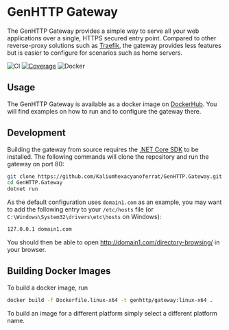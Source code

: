 # GenHTTP Gateway

The GenHTTP Gateway provides a simple way to serve all your web applications over a single, HTTPS secured entry point. Compared to other reverse-proxy solutions such as [Traefik](https://github.com/containous/traefik), the gateway provides less features but is easier to configure for scenarios such as home servers.

![CI](https://github.com/Kaliumhexacyanoferrat/GenHTTP.Gateway/workflows/CI/badge.svg) [![Coverage](https://sonarcloud.io/api/project_badges/measure?project=GenHTTP.Gateway&metric=coverage)](https://sonarcloud.io/dashboard?id=GenHTTP.Gateway) ![Docker](https://img.shields.io/docker/pulls/genhttp/gateway.svg)

## Usage

The GenHTTP Gateway is available as a docker image on [DockerHub](https://hub.docker.com/r/genhttp/gateway). You will find examples on how to run and to configure the gateway there.

## Development

Building the gateway from source requires the [.NET Core SDK](https://dotnet.microsoft.com/download) to be installed.
The following commands will clone the repository and run the gateway on port 80:

~~~bash
git clone https://github.com/Kaliumhexacyanoferrat/GenHTTP.Gateway.git
cd GenHTTP.Gateway
dotnet run
~~~

As the default configuration uses `domain1.com` as an example, you may want to add the following entry to your `/etc/hosts` file (or `C:\Windows\System32\drivers\etc\hosts` on Windows):

~~~bash
127.0.0.1 domain1.com
~~~

You should then be able to open http://domain1.com/directory-browsing/ in your browser.

## Building Docker Images

To build a docker image, run

~~~bash
docker build -f Dockerfile.linux-x64 -t genhttp/gateway:linux-x64 .
~~~

To build an image for a different platform simply select a different platform name.
